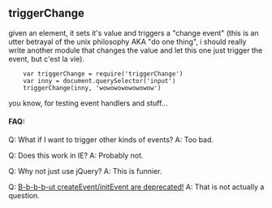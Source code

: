 triggerChange
------------------

given an element, it sets it's value and triggers a "change event" (this is an utter betrayal of the unix philosophy AKA "do one thing", i should really write another module that changes the value and let this one just trigger the event, but c'est la vie).

```
    var triggerChange = require('triggerChange')
    var inny = document.querySelector('input')
    triggerChange(inny, 'wowowowowowowow')
```

you know, for testing event handlers and stuff...

#### FAQ:

Q: What if I want to trigger other kinds of events?
A: Too bad.

Q: Does this work in IE?
A: Probably not.

Q: Why not just use jQuery?
A: This is funnier.

Q: [B-b-b-b-ut createEvent/initEvent are deprecated!](https://developer.mozilla.org/en-US/docs/Web/API/Document/createEvent)
A: That is not actually a question.
